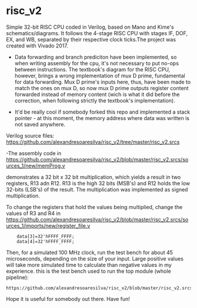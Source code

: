 # risc_v2

Simple 32-bit RISC CPU coded in Verilog, based on Mano and Kime's schematics/diagrams. It follows the 4-stage RISC CPU with stages IF, DOF, EX, and WB, separated by their respective clock ticks.The project was created with Vivado 2017.

- Data forwarding and branch prediciton have been implemented, so when writing assembly for the cpu, it's not necessary to put no-ops between instructions.  The textbook's diagram for the RISC CPU, however, brings a wrong implementation of mux D prime, fundamental for data forwarding. Mux D prime's inputs here, thus, have been made to match the ones on mux D, so now mux D prime outputs register content forwarded instead of memory content (wich is what it did before the correction, when following strictly the textbook's implementation).

- It'd be really cool if somebody forked this repo and implemented a stack pointer - at this moment, the memory address where data was written is not saved anywhere.

Verilog source files:
        https://github.com/alexandresoaresilva/risc_v2/tree/master/risc_v2.srcs

-The assembly code in 
        https://github.com/alexandresoaresilva/risc_v2/blob/master/risc_v2.srcs/sources_1/new/memProg.v
        
demonstrates a 32 bit x 32 bit multiplication, which yields a result in two registers, R13  adn R12. R13 is the high 32 bits (MSB's) and R12 holds the low 32-bits (LSB's) of the result. The multiplication was implemented as signed multiplication.

To change the registers that hold the values being multiplied, change the values of R3 and R4 in
        https://github.com/alexandresoaresilva/risc_v2/blob/master/risc_v2.srcs/sources_1/imports/new/register_file.v
        
		data[3]=32'hFFFF_FFFF;
		data[4]=32'hFFFF_FFFF;
            
  Then, for a simulated 100 MHz clock, run the test bench for about 45 microseconds, depending on the size of your input. Large positive values will take more simulated time to calculate than negative values in my experience. this is the test bench used to run the top module (whole pipeline):
  
  	https://github.com/alexandresoaresilva/risc_v2/blob/master/risc_v2.srcs/sources_1/new/top_v2_tb.v
  
  
  Hope it is useful for somebody out there. Have fun!
